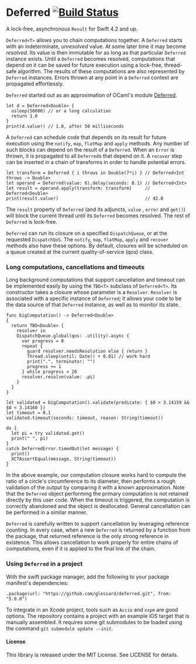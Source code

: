 # Deferred [![Build Status](https://travis-ci.org/glessard/deferred.svg?branch=master)](https://travis-ci.org/glessard/deferred)
A lock-free, asynchronous `Result` for Swift 4.2 and up.

`Deferred<T>` allows you to chain computations together. A `Deferred` starts with an indeterminate, *unresolved* value. At some later time it may become *resolved*. Its value is then immutable for as long as that particular `Deferred` instance exists.
Until a `Deferred` becomes resolved, computations that depend on it can be saved for future execution using a lock-free, thread-safe algorithm. The results of these computations are also represented by `Deferred` instances. Errors thrown at any point in a `Deferred` context are propagated effortlessly.

`Deferred` started out as an approximation of OCaml's module [Deferred](https://ocaml.janestreet.com/ocaml-core/111.25.00/doc/async_kernel/#Deferred).

```
let d = Deferred<Double> {
  usleep(50000) // or a long calculation
  return 1.0
}
print(d.value!) // 1.0, after 50 milliseconds
```

A `Deferred` can schedule code that depends on its result for future execution using the `notify`,  `map`, `flatMap` and `apply` methods. Any number of such blocks can depend on the result of a `Deferred`. When an `Error` is thrown, it is propagated to all `Deferred`s that depend on it. A `recover` step can  be inserted in a chain of transforms in order to handle potential errors.

```
let transform = Deferred { i throws in Double(7*i) } // Deferred<Int throws -> Double>
let operand = Deferred(value: 6).delay(seconds: 0.1) // Deferred<Int>
let result = operand.apply(transform: transform)     // Deferred<Double>
print(result.value!)                                 // 42.0
```
The `result` property of `Deferred` (and its adjuncts, `value` , `error` and `get()`) will block the current thread until its `Deferred` becomes resolved. The rest of `Deferred` is lock-free.

`Deferred` can run its closure on a specified `DispatchQueue`, or at the requested `DispatchQoS`. The `notify`, `map`, `flatMap`, `apply` and `recover` methods also have these options. By default, closures will be scheduled on a queue created at the current quality-of-service (qos) class.


### Long computations, cancellations and timeouts

Long background computations that support cancellation and timeout can be implemented easily by using the `TBD<T>` subclass of `Deferred<T>`. Its constructor takes a closure whose parameter is a `Resolver`. `Resolver` is associated with a specific instance of `Deferred`; it allows your code to be the data source of that `Deferred` instance, as well as to monitor its state.

    func bigComputation() -> Deferred<Double>
    {
      return TBD<Double> {
        resolver in
        DispatchQueue.global(qos: .utility).async {
          var progress = 0
          repeat {
            guard resolver.needsResolution else { return }
            Thread.sleep(until: Date() + 0.01) // work hard
            print(".", terminator: "")
            progress += 1
          } while progress < 20
          resolver.resolve(value: .pi)
        }
      }
    }

    let validated = bigComputation().validate(predicate: { $0 > 3.14159 && $0 < 3.14160 })
    let timeout = 0.1
    validated.timeout(seconds: timeout, reason: String(timeout))

    do {
      let pi = try validated.get()
      print(" ", pi)
    }
    catch DeferredError.timedOut(let message) {
      print()
      XCTAssertEqual(message, String(timeout))
    }

In the above example, our computation closure works hard to compute the ratio of a circle's circumference to its diameter, then performs a rough validation of the output by comparing it with a known approximation. Note that the `Deferred` object performing the primary computation is not retained directly by this user code. When the timeout is triggered, the computation is correctly abandoned and the object is deallocated. General cancellation can be performed in a similar manner.

`Deferred` is carefully written to support cancellation by leveraging reference counting. In every case, when a new `Deferred` is returned by a function from the package, that returned reference is the only strong reference in existence. This allows cancellation to work properly for entire chains of computations, even if it is applied to the final link of the chain.

### Using `Deferred` in a project

With the swift package manager, add the following to your package manifest's dependencies:

    .package(url: "https://github.com/glessard/deferred.git", from: "5.0.0")

To integrate in an Xcode project, tools such as `Accio` and `xspm` are good options. The repository contains a project with an example iOS target that is manually assembled. It requires some git submodules to be loaded using the command `git submodule update --init`.

#### License

This library is released under the MIT License. See LICENSE for details.
